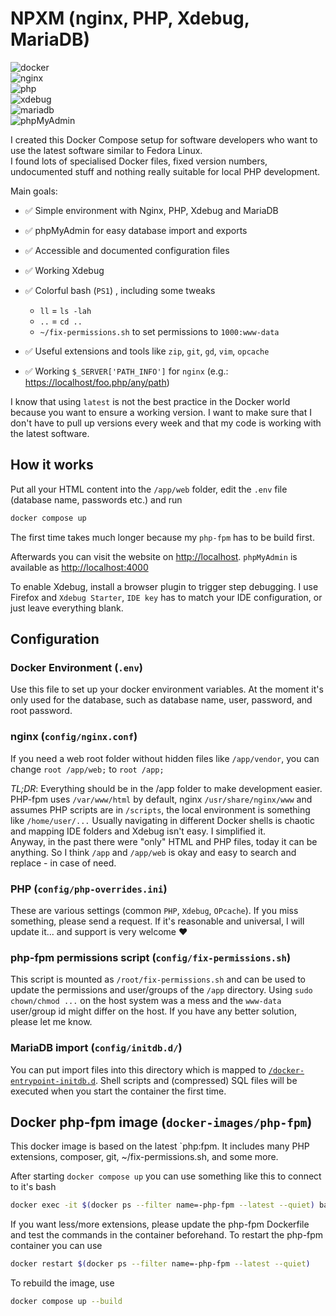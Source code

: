 # NPXM (nginx, PHP, Xdebug, MariaDB)

![docker](https://img.shields.io/badge/Docker-compose-brightgreen.svg)  
![nginx](https://img.shields.io/badge/nginx-latest-brightgreen.svg)  
![php](https://img.shields.io/badge/PHP_FPM-latest-brightgreen.svg)  
![xdebug](https://img.shields.io/badge/Xdebug-latest-brightgreen.svg)  
![mariadb](https://img.shields.io/badge/MariaDB-latest-brightgreen.svg)  
![phpMyAdmin](https://img.shields.io/badge/phpMyAdmin-latest-brightgreen.svg)

I created this Docker Compose setup for software developers who want to use the latest software similar to Fedora Linux.  
I found lots of specialised Docker files, fixed version numbers, undocumented stuff and nothing really suitable for local PHP development.

Main goals:

- ✅ Simple environment with Nginx, PHP, Xdebug and MariaDB
- ✅ phpMyAdmin for easy database import and exports
- ✅ Accessible and documented configuration files
- ✅ Working Xdebug
- ✅ Colorful bash (`PS1`) , including some tweaks
   - `ll` = `ls -lah`
   - `..` = `cd ..`
   - `~/fix-permissions.sh` to set permissions to `1000:www-data`

- ✅ Useful extensions and tools like `zip`, `git`, `gd`, `vim`, `opcache`
- ✅ Working `$_SERVER['PATH_INFO']` for `nginx` (e.g.: [https://localhost/foo.php/any/path](https://localhost/foo.php/any/path))

I know that using `latest` is not the best practice in the Docker world because you want to ensure a working version. I want to make sure that I don't have to pull up versions every week and that my code is working with the latest software.

## How it works

Put all your HTML content into the `/app/web` folder, edit the `.env` file (database name, passwords etc.) and run

```bash
docker compose up
```

The first time takes much longer because my `php-fpm` has to be build first.

Afterwards you can visit the website on [http://localhost](http://localhost). `phpMyAdmin` is available as [http://localhost:4000](http://localhost:4000)

To enable Xdebug, install a browser plugin to trigger step debugging. I use Firefox and `Xdebug Starter`, `IDE key` has to match your IDE configuration, or just leave everything blank.

## Configuration

### Docker Environment (`.env`)

Use this file to set up your docker environment variables. At the moment it's only used for the database, such as database name, user, password, and root password.

### nginx (`config/nginx.conf`)

If you need a web root folder without hidden files like `/app/vendor`, you can change `root /app/web;` to `root /app;`

_TL;DR_: Everything should be in the /app folder to make development easier.  
PHP-fpm uses `/var/www/html`  by default, nginx `/usr/share/nginx/www` and assumes PHP scripts are in `/scripts`, the local environment is something like `/home/user/...` Usually navigating in different Docker shells is chaotic and mapping IDE folders and Xdebug isn't easy. I simplified it.  
Anyway, in the past there were "only" HTML and PHP files, today it can be anything. So I think `/app` and `/app/web` is okay and easy to search and replace - in case of need.

### PHP (`config/php-overrides.ini`)

These are various settings (common `PHP`, `Xdebug`, `OPcache`). If you miss something, please send a request. If it's reasonable and universal, I will update it... and support is very welcome ❤️

### php-fpm permissions script (`config/fix-permissions.sh`)

This script is mounted as `/root/fix-permissions.sh` and can be used to update the permissions and user/groups of the `/app` directory. Using `sudo chown/chmod ...` on the host system was a mess and the `www-data` user/group id might differ on the host.
If you have any better solution, please let me know.

### MariaDB import (`config/initdb.d/`)

You can put import files into this directory which is mapped to [`/docker-entrypoint-initdb.d`](https://hub.docker.com/_/mariadb/). Shell scripts and (compressed) SQL files will be executed when you start the container the first time.

## Docker php-fpm image (`docker-images/php-fpm`)

This docker image is based on the latest `php:fpm. It includes many PHP extensions, composer, git, ~/fix-permissions.sh, and some more.

After starting `docker compose up` you can use something like this to connect to it's bash

```bash
docker exec -it $(docker ps --filter name=-php-fpm --latest --quiet) bash
```

If you want less/more extensions, please update the php-fpm Dockerfile and test the commands in the container beforehand. To restart the php-fpm container you can use

```bash
docker restart $(docker ps --filter name=-php-fpm --latest --quiet)
```

To rebuild the image, use

```bash
docker compose up --build
```
